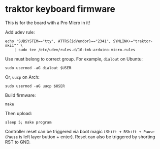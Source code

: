 traktor keyboard firmware
=========================

This is for the board with a Pro Micro in it!

Add udev rule:

    echo 'SUBSYSTEM=="tty", ATTRS{idVendor}=="2341", SYMLINK+="traktor-mkii"' \
        | sudo tee /etc/udev/rules.d/10-tmk-arduino-micro.rules

Use must belong to correct group. For example, `dialout` on Ubuntu:

    sudo usermod -aG dialout $USER

Or, `uucp` on Arch:

    sudo usermod -aG uucp $USER

Build firmware:

    make

Then upload:

    sleep 5; make program

Controller reset can be triggered via boot magic `LShift + RShift + Pause`
(`Pause` is left layer button + enter). Reset can also be triggered by
shorting RST to GND.


